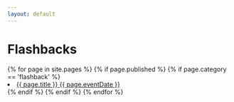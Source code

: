 ```yaml
---
layout: default
---
```


<div class="w3-container">
    <h1><b>Flashbacks</b></h1>
    {% for page in site.pages %}
      {% if page.published %}
        {% if page.category == 'flashback' %}
        <li>
            <a href="{{ page.url }}">{{ page.title }} {{ page.eventDate }}</a>
        </li>
        {% endif %}
      {% endif %}
    {% endfor %}
</div>

